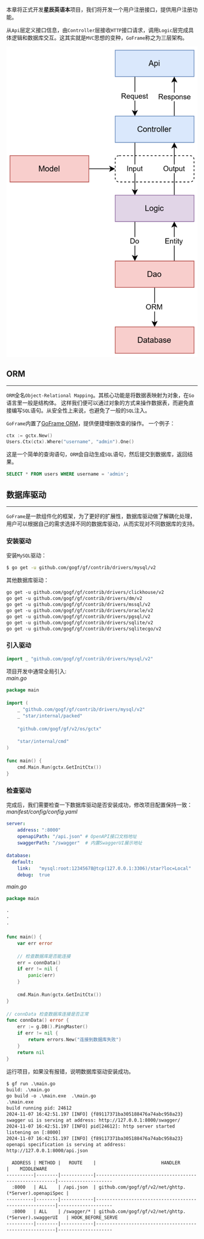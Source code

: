 本章将正式开发**星辰英语本**项目，我们将开发一个用户注册接口，提供用户注册功能。

从`Api`层定义接口信息，由`Controller`层接收`HTTP`接口请求，调用`Logic`层完成具体逻辑和数据库交互。这其实就是`MVC`思想的变种，`GoFrame`称之为三层架构。


![流程](../assets/流程.svg)

## ORM
---
`ORM`全名`Object-Relational Mapping`。其核心功能是将数据表映射为对象，在`Go`语言里一般是结构体。
这样我们便可以通过对象的方式来操作数据表，而避免直接编写`SQL`语句。从安全性上来说，也避免了一般的`SQL`注入。<br>

`GoFrame`内置了[GoFrame ORM](https://goframe.org/docs/core/gdb)，提供便捷增删改查的操作。 
一个例子：
```go
ctx := gctx.New()
Users.Ctx(ctx).Where("username", "admin").One()
```
这是一个简单的查询语句，`ORM`会自动生成`SQL`语句，然后提交到数据库，返回结果。
```sql
SELECT * FROM users WHERE username = 'admin';
```

## 数据库驱动
---
`GoFrame`是一款组件化的框架，为了更好的扩展性，数据库驱动做了解耦化处理，用户可以根据自己的需求选择不同的数据库驱动，从而实现对不同数据库的支持。

### 安装驱动
安装`MySQL`驱动：
```bash
$ go get -u github.com/gogf/gf/contrib/drivers/mysql/v2
```
其他数据库驱动：
```text
go get -u github.com/gogf/gf/contrib/drivers/clickhouse/v2
go get -u github.com/gogf/gf/contrib/drivers/dm/v2
go get -u github.com/gogf/gf/contrib/drivers/mssql/v2
go get -u github.com/gogf/gf/contrib/drivers/oracle/v2
go get -u github.com/gogf/gf/contrib/drivers/pgsql/v2
go get -u github.com/gogf/gf/contrib/drivers/sqlite/v2
go get -u github.com/gogf/gf/contrib/drivers/sqlitecgo/v2
```

### 引入驱动
```go
import _ "github.com/gogf/gf/contrib/drivers/mysql/v2"
```
项目开发中通常全局引入:<br>
*main.go*
```go
package main

import (
	_ "github.com/gogf/gf/contrib/drivers/mysql/v2"
	_ "star/internal/packed"

	"github.com/gogf/gf/v2/os/gctx"

	"star/internal/cmd"
)

func main() {
	cmd.Main.Run(gctx.GetInitCtx())
}
```

### 检查驱动
完成后，我们需要检查一下数据库驱动是否安装成功，修改项目配置保持一致：<br>
*manifest/config/config.yaml*
```yaml
server:
    address: ":8000"
    openapiPath: "/api.json" # OpenAPI接口文档地址
    swaggerPath: "/swagger"  # 内置SwaggerUI展示地址

database:
  default:
    link:   "mysql:root:12345678@tcp(127.0.0.1:3306)/star?loc=Local"
    debug:  true
```
*main.go*
```go
package main

·
·
·

func main() {
	var err error

	// 检查数据库是否能连接
	err = connData()
	if err != nil {
		panic(err)
	}

	cmd.Main.Run(gctx.GetInitCtx())
}

// connData 检查数据库连接是否正常
func connData() error {
	err := g.DB().PingMaster()
	if err != nil {
		return errors.New("连接到数据库失败")
	}
	return nil
}
```
运行项目，如果没有报错，说明数据库驱动安装成功。
```base
$ gf run .\main.go
build: .\main.go
go build -o .\main.exe  .\main.go
.\main.exe 
build running pid: 24612
2024-11-07 16:42:51.197 [INFO] {f89117371ba305188476a74abc958a23} swagger ui is serving at address: http://127.0.0.1:8000/swagger/
2024-11-07 16:42:51.197 [INFO] pid[24612]: http server started listening on [:8000]
2024-11-07 16:42:51.197 [INFO] {f89117371ba305188476a74abc958a23} openapi specification is serving at address: http://127.0.0.1:8000/api.json

  ADDRESS | METHOD |   ROUTE    |                        HANDLER                        |    MIDDLEWARE
----------|--------|------------|-------------------------------------------------------|--------------------
  :8000   | ALL    | /api.json  | github.com/gogf/gf/v2/net/ghttp.(*Server).openapiSpec |
----------|--------|------------|-------------------------------------------------------|--------------------
  :8000   | ALL    | /swagger/* | github.com/gogf/gf/v2/net/ghttp.(*Server).swaggerUI   | HOOK_BEFORE_SERVE
----------|--------|------------|-------------------------------------------------------|--------------------
```